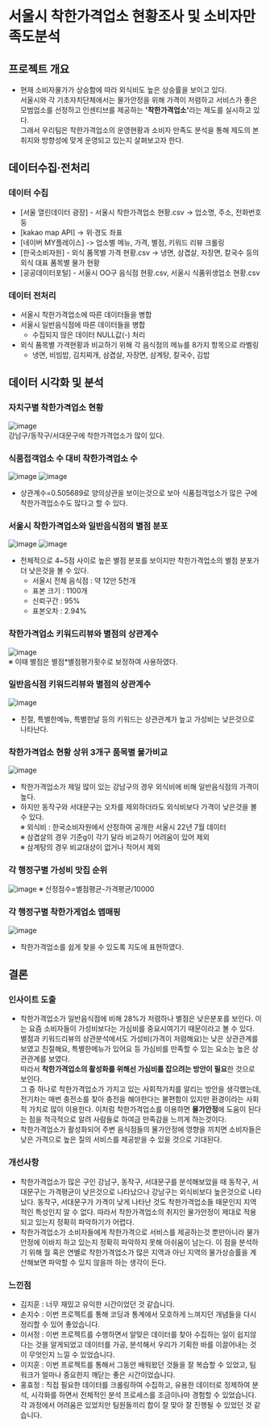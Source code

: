 # 서울시 착한가격업소 현황조사 및 소비자만족도분석

## 프로젝트 개요
+ 현재 소비자물가가 상승함에 따라 외식비도 높은 상승률을 보이고 있다. <br>
서울시와 각 기초자치단체에서는 물가안정을 위해 가격이 저렴하고 서비스가 좋은 모범업소를 선정하고 인센티브를 제공하는 <b>'착한가격업소'</b>라는 제도를 실시하고 있다.<br>
그래서 우리팀은 착한가격업소의 운영현황과 소비자 만족도 분석을 통해 제도의 본 취지와 방향성에 맞게 운영되고 있는지 살펴보고자 한다.

## 데이터수집·전처리
### 데이터 수집
+ [서울 열린데이터 광장] - 서울시 착한가격업소 현황.csv -> 업소명, 주소, 전화번호 둥
+ [kakao map API] -> 위·경도 좌표
+ [네이버 MY플레이스] -> 업소별 메뉴, 가격, 별점, 키워드 리뷰 크롤링
+ [한국소비자원] - 외식 품목별 가격 현황.csv -> 냉면, 삼겹살, 자장면, 칼국수 등의 외식 대표 품목별 물가 현황
+ [공공데이터포털] - 서울시 OO구 음식점 현황.csv, 서울시 식품위생업소 현황.csv

### 데이터 전처리
+ 서울시 착한가격업소에 따른 데이터들을 병합
+ 서울시 일반음식점에 따른 데이터들을 병합
  + 수집되지 않은 데이터 NULL값(-) 처리
+ 외식 품목별 가격현황과 비교하기 위해 각 음식점의 메뉴를 8가지 항목으로 라벨링
  + 냉면, 비빔밥, 김치찌개, 삼겹살, 자장면, 삼계탕, 칼국수, 김밥

## 데이터 시각화 및 분석
### 자치구별 착한가격업소 현황                              
![image](https://user-images.githubusercontent.com/72624263/186717510-9c9235cb-0c04-4a78-8b34-dcf3d7c1e4ce.png)
<br>강남구/동작구/서대문구에 착한가격업소가 많이 있다.

### 식품접객업소 수 대비 착한가격업소 수
![image](https://user-images.githubusercontent.com/72624263/186717695-f278fb1d-192e-4150-b5c8-d801b0fb7722.png)
![image](https://user-images.githubusercontent.com/72624263/186717679-c8b319fe-019b-48c0-966d-77d71039727b.png)
- 상관계수=0.505689로 양의상관을 보이는것으로 보아 식품접객업소가 많은 구에 착한가격업소수도 많다고 할 수 있다.

### 서울시 착한가격업소와 일반음식점의 별점 분포
![image](https://user-images.githubusercontent.com/72624263/204282613-a74e06e4-2e59-416a-a843-477671ce5e8c.png)
![image](https://user-images.githubusercontent.com/72624263/186718479-37d28834-c7d1-4a23-ba10-f5eb7309b963.png)
- 전체적으로 4~5점 사이로 높은 별점 분포를 보이지만 착한가격업소의 별점 분포가 더 낮은것을 볼 수 있다.
  - 서울시 전체 음식점 : 약 12만 5천개
  - 표본 크기 : 1100개
  - 신뢰구간 : 95%
  - 표본오차 : 2.94%

### 착한가격업소 키워드리뷰와 별점의 상관계수
![image](https://user-images.githubusercontent.com/72624263/186718813-9907d9d5-4296-4cee-ab82-17b11f3f1773.png)
<br>※ 이때 별점은 별점*별점평가횟수로 보정하여 사용하였다.

### 일반음식점 키워드리뷰와 별점의 상관계수
![image](https://user-images.githubusercontent.com/72624263/186719127-7e062965-84bc-4899-8875-d0533fe28505.png)
- 친절, 특별한메뉴, 특별한날 등의 키워드는 상관관계가 높고 가성비는 낮은것으로 나타난다.

### 착한가격업소 현황 상위 3개구 품목별 물가비교                
![image](https://user-images.githubusercontent.com/72624263/204282483-e48cb99e-aca4-48d2-82d9-6ac2549de5fa.png)
<br>
- 착한가격업소가 제일 많이 있는 강남구의 경우 외식비에 비해 일반음식점의 가격이 높다.
- 하지만 동작구와 서대문구는 오차를 제외하더라도 외식비보다 가격이 낮은것을 볼 수 있다.<br>
※ 외식비 : 한국소비자원에서 산정하여 공개한 서울시 22년 7월 데이터<br>
※ 삼겹살의 경우 기준g이 각기 달라 비교하기 어려움이 있어 제외<br>
※ 삼계탕의 경우 비교대상이 없거나 적어서 제외

### 각 행정구별 가성비 맛집 순위
![image](https://user-images.githubusercontent.com/72624263/186719424-5911a6e6-e0ca-48b0-a504-bf31afa14abc.png)
※ 산정점수=별점평균-가격평균/10000

### 각 행정구별 착한가게업소 맵매핑                  
![image](https://user-images.githubusercontent.com/72624263/186719775-6b3cf5f3-0110-4b29-9936-34045ed48b71.png)
- 착한가격업소를 쉽게 찾을 수 있도록 지도에 표현하였다.
## 결론
### 인사이트 도출

+ 착한가격업소가 일반음식점에 비해 28%가 저렴하나 별점은 낮은분포를 보인다. 이는 요즘 소비자들이 가성비보다는 가심비를 중요시여기기 때문이라고 볼 수 있다. 별점과 키워드리뷰의 상관분석에서도 가성비(가격이 저렴해요)는 낮은 상관관계를 보였고  친절해요, 특별한메뉴가 있어요 등 가심비를 만족할 수 있는 요소는 높은 상관관계를 보였다. <br>
따라서 <b>착한가격업소의 활성화를 위해선 가심비를 잡으려는 방안이 필요</b>한 것으로 보인다. <br>
그 중 하나로 착한가격업소가 가지고 있는 사회적가치를 알리는 방안을 생각했는데, 전기차는 매번 충전소를 찾아 충전을 해야한다는 불편함이 있지만 환경이라는 사회적 가치로 많이 이용한다. 이처럼 착한가격업소를 이용하면 <b>물가안정</b>에 도움이 된다는 점을 적극적으로 알려 사람들로 하여금 만족감을 느끼게 하는것이다.<br>
+ 착한가격업소가 활성화되어 주변 음식점들의 물가안정에 영향을 끼치면 소비자들은 낮은 가격으로 높은 질의 서비스를 제공받을 수 있을 것으로 기대된다.

### 개선사항
+ 착한가격업소가 많은 구인 강남구, 동작구, 서대문구를 분석해보았을 때 동작구, 서대문구는 가격평균이 낮은것으로 나타났으나 강남구는 외식비보다 높은것으로 나타났다. 동작구, 서대문구가 가격이 낮게 나타난 것도 착한가격업소들 때문인지 지역적인 특성인지 알 수 없다. 따라서 착한가격업소의 취지인 물가안정이 제대로 적용되고 있는지 정확히 파악하기가 어렵다.
+ 착한가격업소가 소비자들에게 착한가격으로 서비스를 제공하는것 뿐만아니라 물가안정에 이바지 하고 있는지 정확히 파악하지 못해 아쉬움이 남는다. 이 점을 분석하기 위해 월 혹은 연별로 착한가격업소가 많은 지역과 아닌 지역의 물가상승률을 계산해보면 파악할 수 있지 않을까 하는 생각이 든다.

### 느낀점
- 김지훈 : 너무 재밌고 유익한 시간이었던 것 같습니다.
- 손지수 : 이번 프로젝트를 통해 코딩과 통계에서 모호하게 느껴지던 개념들을 다시 정리할 수 있어 좋았습니다.
- 이서정 : 이번 프로젝트를 수행하면서 알맞은 데이터를 찾아 수집하는 일이 쉽지않다는 것을 알게되었고 데이터를 가공, 분석해서 우리가 기획한 바를 이끌어내는 것이 무엇인지 느낄 수 있었습니다.
- 이지훈 : 이번 프로젝트를 통해서 그동안 배워왔던 것들을 잘 복습할 수 있었고, 팀워크가 얼마나 중요한지 깨닫는 좋은 시간이었습니다.
- 홍효정 : 직접 필요한 데이터를 크롤링하여 수집하고, 유용한 데이터로 정제하여 분석, 시각화를 하면서 전체적인 분석 프로세스를 조금이나마 경험할 수 있었습니다. 각 과정에서 어려움은 있었지만 팀원들끼리 합이 잘 맞아 잘 진행될 수 있었던 것 같습니다.
